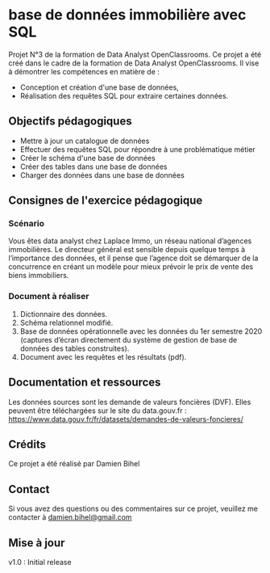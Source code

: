 # base de données immobilière avec SQL

Projet N°3 de la formation de Data Analyst OpenClassrooms. Ce projet a été créé dans le cadre de la formation de Data Analyst OpenClassrooms. Il vise à démontrer les compétences en matière de :
- Conception et création d'une base de données, 
- Réalisation des requêtes SQL pour extraire certaines données.

## Objectifs pédagogiques
- Mettre à jour un catalogue de données
- Effectuer des requêtes SQL pour répondre à une problématique métier
- Créer le schéma d'une base de données
- Créer des tables dans une base de données
- Charger des données dans une base de données

## Consignes de l'exercice pédagogique
### Scénario
Vous êtes data analyst chez Laplace Immo, un réseau national d’agences immobilières. Le
directeur général est sensible depuis quelque temps à l’importance des données, et il
pense que l’agence doit se démarquer de la concurrence en créant un modèle pour mieux
prévoir le prix de vente des biens immobiliers.

### Document à réaliser
1. Dictionnaire des données.
2. Schéma relationnel modifié.
3. Base de données opérationnelle avec les données du 1er semestre 2020 (captures
d’écran directement du système de gestion de base de données des tables
construites).
4. Document avec les requêtes et les résultats (pdf).

## Documentation et ressources

Les données sources sont les demande de valeurs foncières (DVF). Elles peuvent être téléchargées sur le site du data.gouv.fr : https://www.data.gouv.fr/fr/datasets/demandes-de-valeurs-foncieres/

## Crédits
Ce projet a été réalisé par Damien Bihel

## Contact
Si vous avez des questions ou des commentaires sur ce projet, veuillez me contacter à damien.bihel@gmail.com

## Mise à jour
v1.0 : Initial release